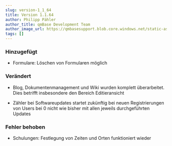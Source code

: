 ```yaml
---
slug: version-1_1_64
title: Version 1.1.64
author: Philipp Pähler
author_title: qmBase Development Team
author_image_url: https://qmbasesupport.blob.core.windows.net/static-assets/img/persons/paehler_round.png
tags: []
---
```

### Hinzugefügt

*   Formulare: Löschen von Formularen möglich

### Verändert

*   Blog, Dokumentenmanagement und Wiki wurden komplett überarbeitet. Dies betrifft insbesondere den Bereich Editieransicht

*   Zähler bei Softwareupdates startet zukünftig bei neuen Registrierungen von Users bei 0 nicht wie bisher mit allen jeweils durchgeführten Updates

### Fehler behoben

*   Schulungen: Festlegung von Zeiten und Orten funktioniert wieder